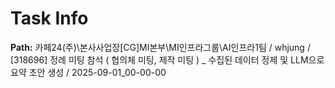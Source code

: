 # Task Info

**Path:** 카페24(주)\본사사업장\[CG]MI본부\MI인프라그룹\AI인프라1팀 / whjung / [318696] 정례 미팅 참석 ( 협의체 미팅, 제작 미팅 ) _ 수집된 데이터 정제 및 LLM으로 요약 초안 생성 / 2025-09-01_00-00-00

